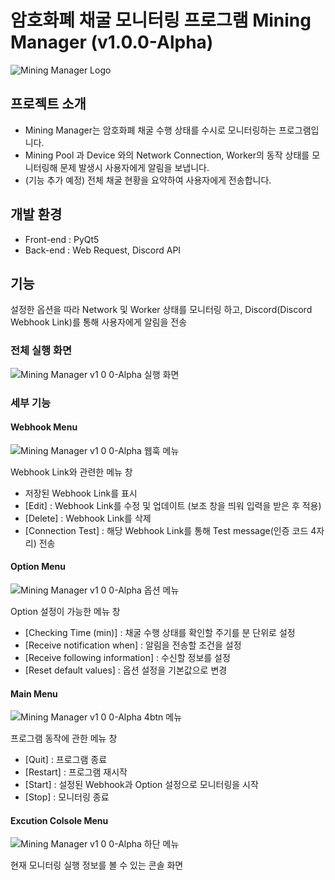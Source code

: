 # 암호화폐 채굴 모니터링 프로그램 Mining Manager (v1.0.0-Alpha)
![Mining Manager Logo](https://github.com/kookjd7759/Mining-Manager/assets/67672017/0c942f56-db7a-49bf-b2a9-b9b1b119d724)

## 프로젝트 소개
- Mining Manager는 암호화폐 채굴 수행 상태를 수시로 모니터링하는 프로그램입니다.
- Mining Pool 과 Device 와의 Network Connection, Worker의 동작 상태를 모니터링해 문제 발생시 사용자에게 알림을 보냅니다.
- (기능 추가 예정) 전체 채굴 현황을 요약하여 사용자에게 전송합니다.

## 개발 환경
- Front-end : PyQt5
- Back-end : Web Request, Discord API

## 기능
설정한 옵션을 따라 Network 및 Worker 상태를 모니터링 하고, Discord(Discord Webhook Link)를 통해 사용자에게 알림을 전송
### 전체 실행 화면
![Mining Manager v1 0 0-Alpha 실행 화면](https://github.com/kookjd7759/Mining-Manager/assets/67672017/e6bad2bc-7b0c-4048-9bd5-078596bb2502)

### 세부 기능
#### Webhook Menu
![Mining Manager v1 0 0-Alpha 웹훅 메뉴](https://github.com/kookjd7759/Mining-Manager/assets/67672017/d58983a4-775f-44d2-8884-f9f926e96305)

Webhook Link와 관련한 메뉴 창
- 저장된 Webhook Link를 표시
- [Edit] : Webhook Link를 수정 및 업데이트 (보조 창을 띄워 입력을 받은 후 적용)
- [Delete] : Webhook Link를 삭제 
- [Connection Test] : 해당 Webhook Link를 통해 Test message(인증 코드 4자리) 전송

#### Option Menu
![Mining Manager v1 0 0-Alpha 옵션 메뉴](https://github.com/kookjd7759/Mining-Manager/assets/67672017/1feb4cf8-2910-43bc-b2e4-6763efc0ddf2)

Option 설정이 가능한 메뉴 창
- [Checking Time (min)] : 채굴 수행 상태를 확인할 주기를 분 단위로 설정
- [Receive notification when] : 알림을 전송할 조건을 설정
- [Receive following information] : 수신할 정보를 설정
- [Reset default values] : 옵션 설정을 기본값으로 변경

#### Main Menu
![Mining Manager v1 0 0-Alpha 4btn 메뉴](https://github.com/kookjd7759/Mining-Manager/assets/67672017/85780a89-5a7e-4442-9a53-6f16fcb41f52)

프로그램 동작에 관한 메뉴 창
- [Quit] : 프로그램 종료
- [Restart] : 프로그램 재시작
- [Start] : 설정된 Webhook과 Option 설정으로 모니터링을 시작
- [Stop] : 모니터링 종료

#### Excution Colsole Menu
![Mining Manager v1 0 0-Alpha 하단 메뉴](https://github.com/kookjd7759/Mining-Manager/assets/67672017/d9fe6e54-086b-4ebd-a2d1-e5966f9a8716)

현재 모니터링 실행 정보를 볼 수 있는 콘솔 화면

